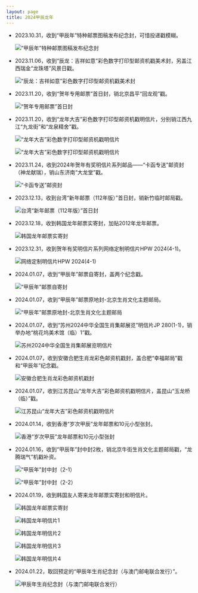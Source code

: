 ```yaml
---
layout: page
title: 2024甲辰龙年
---
```


-   2023.10.31，收到“甲辰年”特种邮票图稿发布纪念封，可惜投递戳模糊。

    ![](<%= stamp_fig_url '2024-jiachen/cc-design-jia-chen.jpg' %> '“甲辰年”特种邮票图稿发布纪念封')

-   2023.11.06，收到“辰龙：吉祥如意”彩色数字打印型邮资机戳美术封，另盖江西瑞金“龙珠塔”风景日戳。

    ![](<%= stamp_fig_url '2024-jiachen/2023-11-01-ruijin.jpg' %> '“辰龙：吉祥如意”彩色数字打印型邮资机戳美术封')

-   2023.11.20，收到“贺年专用邮票”首日封，销北京昌平“回龙观”戳。

    ![](<%= stamp_fig_url '2024-jiachen/2024-new-year-greetings-stamp-fdc.jpg' %> '“贺年专用邮票”首日封')

-   2023.11.20，收到“龙年大吉”彩色数字打印型邮资机戳明信片，分别销江西九江“九龙街”和“龙泉精舍”戳。

    ![](<%= stamp_fig_url '2024-jiachen/jjjp-2023-20.jpg' %> '“龙年大吉”彩色数字打印型邮资机戳明信片')

    ![](<%= stamp_fig_url '2024-jiachen/jjjp-2023-21.jpg' %> '“龙年大吉”彩色数字打印型邮资机戳明信片')

-   2023.11.24，收到2024年贺年有奖明信片系列邮品——“卡函专送”邮资封（神龙献瑞），销山东济南“大龙堂”戳。

    ![](<%= stamp_fig_url '2024-jiachen/kahan.jpg' %> '“卡函专送”邮资封')

-   2023.12.13，收到台湾“新年邮票（112年版）”首日封，销新竹临时邮局戳。

    ![](<%= stamp_fig_url '2024-jiachen/tw.jpg' %> '台湾“新年邮票（112年版）”首日封')

-   2023.12.18，收到韩国龙年邮票实寄封，加贴2012年龙年邮票。

    ![](<%= stamp_fig_url '2024-jiachen/kr.jpg' %> '韩国龙年邮票实寄封')

-   2023.12.31，收到贺年有奖明信片系列网络定制明信片HPW 2024(4-1)。

    ![](<%= stamp_fig_url '2024-jiachen/hpw-2024-4-1.jpg' %> '网络定制明信片HPW 2024(4-1)')

-   2024.01.07，收到“甲辰年”邮票自寄封，盖两个纪念戳。

    ![](<%= stamp_fig_url '2024-jiachen/2024-1.jpg' %> '“甲辰年”邮票自寄封')

-   2024.01.07，收到“甲辰年”邮票原地封-北京生肖文化主题邮局。

    ![](<%= stamp_fig_url '2024-jiachen/beijing.jpg' %> '“甲辰年”邮票原地封-北京生肖文化主题邮局')

-   2024.01.07，收到“苏州2024中华全国生肖集邮展览”明信片JP 280(1-1)，销举办地“桃花坞美术馆（临）1”戳。

    ![](<%= stamp_fig_url '2024-jiachen/jp-280.jpg' %> '苏州2024中华全国生肖集邮展览明信片')

-   2024.01.07，收到安徽合肥生肖龙彩色邮资机戳封，盖合肥“幸福邮局”戳和“甲辰年”纪念戳。

    ![](<%= stamp_fig_url '2024-jiachen/hefei.jpg' %> '安徽合肥生肖龙彩色邮资机戳封')

-   2024.01.07，收到江苏昆山“龙年大吉”彩色邮资机戳明信片，盖昆山“玉龙桥（临）”戳。

    ![](<%= stamp_fig_url '2024-jiachen/kunshan.jpg' %> '江苏昆山“龙年大吉”彩色邮资机戳明信片')

-   2024.01.14，收到香港“岁次甲辰”龙年邮票和10元小型张封。

    ![](<%= stamp_fig_url '2024-jiachen/hk.jpg' %> '香港“岁次甲辰”龙年邮票和10元小型张封')

-   2024.01.16，收到“甲辰年”封中封2枚，销北京牛街生肖文化主题邮局戳，“龙腾瑞气”机戳补资。

    ![](<%= stamp_fig_url '2024-jiachen/coc-2-1.jpg' %> '“甲辰年”封中封（2-1）')

    ![](<%= stamp_fig_url '2024-jiachen/coc-2-2.jpg' %> '“甲辰年”封中封（2-2）')

-   2024.01.19，收到韩国友人寄来龙年邮票实寄封和明信片。

    ![](<%= stamp_fig_url '2024-jiachen/kr-2.jpg' %> '韩国龙年邮票实寄封')

    ![](<%= stamp_fig_url '2024-jiachen/kr-postcard-1.jpg' %> '韩国龙年明信片1')

    ![](<%= stamp_fig_url '2024-jiachen/kr-postcard-2.jpg' %> '韩国龙年明信片2')

    ![](<%= stamp_fig_url '2024-jiachen/kr-postcard-3.jpg' %> '韩国龙年明信片3')

    ![](<%= stamp_fig_url '2024-jiachen/kr-postcard-4.jpg' %> '韩国龙年明信片4')

-   2024.01.22，取回预定的“甲辰年生肖纪念封（与澳门邮电联合发行）”。

    ![](<%= stamp_fig_url '2024-jiachen/pft-6.jpg' %> '甲辰年生肖纪念封（与澳门邮电联合发行）')
